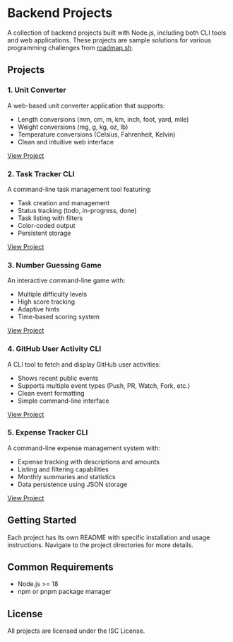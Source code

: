 # Backend Projects

A collection of backend projects built with Node.js, including both CLI tools and web applications. These projects are sample solutions for various programming challenges from [roadmap.sh](https://roadmap.sh/).

## Projects

### 1. Unit Converter

A web-based unit converter application that supports:

- Length conversions (mm, cm, m, km, inch, foot, yard, mile)
- Weight conversions (mg, g, kg, oz, lb)
- Temperature conversions (Celsius, Fahrenheit, Kelvin)
- Clean and intuitive web interface

[View Project](./unit-converter)

### 2. Task Tracker CLI

A command-line task management tool featuring:

- Task creation and management
- Status tracking (todo, in-progress, done)
- Task listing with filters
- Color-coded output
- Persistent storage

[View Project](./task-tracker-cli)

### 3. Number Guessing Game

An interactive command-line game with:

- Multiple difficulty levels
- High score tracking
- Adaptive hints
- Time-based scoring system

[View Project](./number-guessing-game)

### 4. GitHub User Activity CLI

A CLI tool to fetch and display GitHub user activities:

- Shows recent public events
- Supports multiple event types (Push, PR, Watch, Fork, etc.)
- Clean event formatting
- Simple command-line interface

[View Project](./github-user-activity)

### 5. Expense Tracker CLI

A command-line expense management system with:

- Expense tracking with descriptions and amounts
- Listing and filtering capabilities
- Monthly summaries and statistics
- Data persistence using JSON storage

[View Project](./expense-tracker)

## Getting Started

Each project has its own README with specific installation and usage instructions. Navigate to the project directories for more details.

## Common Requirements

- Node.js >= 18
- npm or pnpm package manager

## License

All projects are licensed under the ISC License.
